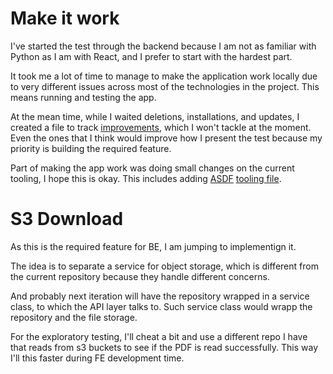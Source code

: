 # Make it work

I've started the test through the backend because I am not as familiar with Python as I am with React, and I prefer to start with the hardest part.

It took me a lot of time to manage to make the application work locally due to very different issues across most of the technologies in the project. This means running and testing the app.

At the mean time, while I waited deletions, installations, and updates, I created a file to track [improvements](./IMPROVEMENTS.md), which I won't tackle at the moment. Even the ones that I think would improve how I present the test because my priority is building the required feature.

Part of making the app work was doing small changes on the current tooling, I hope this is okay. This includes adding [ASDF](https://asdf-vm.com/) [tooling file](./tool-versions).

# S3 Download

As this is the required feature for BE, I am jumping to implementign it.

The idea is to separate a service for object storage, which is different from the current repository because they handle different concerns.

And probably next iteration will have the repository wrapped in a service class, to which the API layer talks to. Such service class would wrapp the repository and the file storage.

For the exploratory testing, I'll cheat a bit and use a different repo I have that reads from s3 buckets to see if the PDF is read successfully. This way I'll this faster during FE development time.
